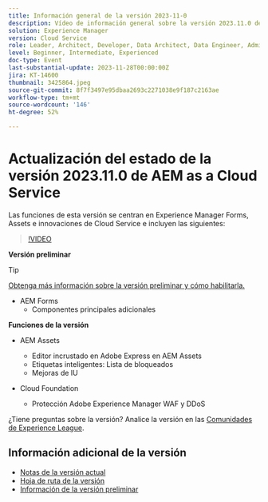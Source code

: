 ```yaml
---
title: Información general de la versión 2023-11-0
description: Vídeo de información general sobre la versión 2023.11.0 de Adobe Experience Manager as a Cloud Service, las funciones de esta versión se centran en Experience Manager Forms, Assets y Cloud Service
solution: Experience Manager
version: Cloud Service
role: Leader, Architect, Developer, Data Architect, Data Engineer, Admin, User
level: Beginner, Intermediate, Experienced
doc-type: Event
last-substantial-update: 2023-11-28T00:00:00Z
jira: KT-14600
thumbnail: 3425864.jpeg
source-git-commit: 8f7f3497e95dbaa2693c2271038e9f187c2163ae
workflow-type: tm+mt
source-wordcount: '146'
ht-degree: 52%

---
```


# Actualización del estado de la versión 2023.11.0 de AEM as a Cloud Service

Las funciones de esta versión se centran en Experience Manager Forms, Assets e innovaciones de Cloud Service e incluyen las siguientes:

>[!VIDEO](https://video.tv.adobe.com/v/3425864/?learn=on)

**Versión preliminar**

>[!TIP]
>
>[Obtenga más información sobre la versión preliminar y cómo habilitarla.](https://experienceleague.adobe.com/docs/experience-manager-cloud-service/content/release-notes/prerelease.html?lang=es)

* AEM Forms
   * Componentes principales adicionales

**Funciones de la versión**

* AEM Assets
   * Editor incrustado en Adobe Express en AEM Assets
   * Etiquetas inteligentes: Lista de bloqueados
   * Mejoras de IU

* Cloud Foundation
   * Protección Adobe Experience Manager WAF y DDoS

¿Tiene preguntas sobre la versión?  Analice la versión en las [Comunidades de Experience League](https://adobe.ly/3uBHk1D).

## Información adicional de la versión

* [Notas de la versión actual](https://experienceleague.adobe.com/docs/experience-manager-cloud-service/content/release-notes/home.html?lang=es)
* [Hoja de ruta de la versión](https://experienceleague.adobe.com/docs/experience-manager-release-information/aem-release-updates/update-releases-roadmap.html?lang=es)
* [Información de la versión preliminar](https://experienceleague.adobe.com/docs/experience-manager-cloud-service/content/release-notes/prerelease.html?lang=es)